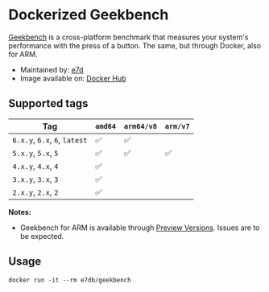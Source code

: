 # Dockerized Geekbench

[Geekbench](https://www.geekbench.com/) is a cross-platform benchmark that measures your system's performance with the press of a button.
The same, but through Docker, also for ARM.

- Maintained by: [e7d](https://github.com/e7d/docker-geekbench)
- Image available on: [Docker Hub](https://hub.docker.com/r/e7db/geekbench)

## Supported tags

| Tag | `amd64` | `arm64/v8` | `arm/v7` |
|-----|---------|------------|----------|
| `6.x.y`, `6.x`, `6`, `latest` | ✅ | ✅ | |
| `5.x.y`, `5.x`, `5` | ✅ | ✅ | ✅ |
| `4.x.y`, `4.x`, `4` | ✅ | | |
| `3.x.y`, `3.x`, `3` | ✅ | | |
| `2.x.y`, `2.x`, `2` | ✅ | | |


**Notes:**  
- Geekbench for ARM is available through [Preview Versions](https://www.geekbench.com/preview/). Issues are to be expected.

## Usage

```
docker run -it --rm e7db/geekbench
```
